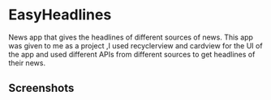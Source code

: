 # EasyHeadlines
News app that gives the headlines of different sources of news. 
This app was given to me as a project ,I used recyclerview and cardview for the UI of the app and 
used different APIs from different sources to get headlines of their news.

## Screenshots
